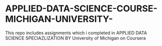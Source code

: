 # APPLIED-DATA-SCIENCE-COURSE-MICHIGAN-UNIVERSITY-
This repo includes assignments which i completed in APPLIED DATA SCIENCE SPECIAZLIZATION BY University of Michigan on Coursera

